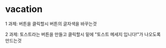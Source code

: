 # vacation

1 과제: 버튼을 클릭할시 버튼의 글자색을 바꾸는것 




2 과제: 토스트라는 버튼을 만들고 클릭할시 밑에 "토스트 메세지 입니다!"가 나오도록 만드는것
